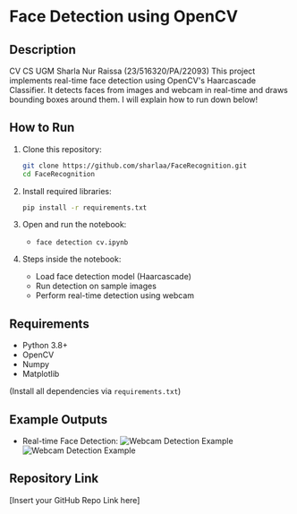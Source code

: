 # Face Detection using OpenCV

## Description
CV CS UGM
Sharla Nur Raissa (23/516320/PA/22093)
This project implements real-time face detection using OpenCV's Haarcascade Classifier. It detects faces from images and webcam in real-time and draws bounding boxes around them. I will explain how to run down below!

## How to Run

1. Clone this repository:
    ```bash
    git clone https://github.com/sharlaa/FaceRecognition.git
    cd FaceRecognition
    ```

2. Install required libraries:
    ```bash
    pip install -r requirements.txt
    ```

3. Open and run the notebook:
    - `face detection cv.ipynb`

4. Steps inside the notebook:
    - Load face detection model (Haarcascade)
    - Run detection on sample images
    - Perform real-time detection using webcam

## Requirements
- Python 3.8+
- OpenCV
- Numpy
- Matplotlib

(Install all dependencies via `requirements.txt`)

## Example Outputs
- Real-time Face Detection:
  ![Webcam Detection Example](screenshots/detection_sharla_raissa.png)
  ![Webcam Detection Example](screenshots/detection_george.png)

## Repository Link
[Insert your GitHub Repo Link here]

